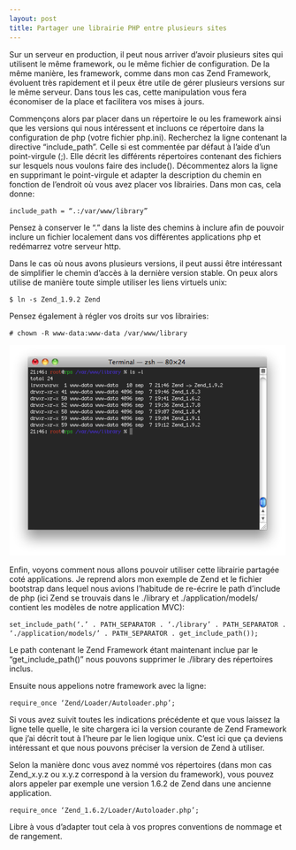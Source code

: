 ```yaml
---
layout: post
title: Partager une librairie PHP entre plusieurs sites
---
```

Sur un serveur en production, il peut nous arriver d’avoir plusieurs sites qui
utilisent le même framework, ou le même fichier de configuration. De la même
manière, les framework, comme dans mon cas Zend Framework, évoluent très
rapidement et il peux être utile de gérer plusieurs versions sur le même
serveur. Dans tous les cas, cette manipulation vous fera économiser de la
place et facilitera vos mises à jours.

Commençons alors par placer dans un répertoire le ou les framework ainsi que
les versions qui nous intéressent et incluons ce répertoire dans la
configuration de php (votre fichier php.ini). Recherchez la ligne contenant la
directive “include_path”. Celle si est commentée par défaut à l’aide d’un
point-virgule (;). Elle décrit les différents répertoires contenant des
fichiers sur lesquels nous voulons faire des include(). Décommentez alors la
ligne en supprimant le point-virgule et adapter la description du chemin en
fonction de l’endroit où vous avez placer vos librairies. Dans mon cas, cela
donne:

~~~
include_path = “.:/var/www/library”
~~~

Pensez à conserver le “.” dans la liste des chemins à inclure afin de pouvoir
inclure un fichier localement dans vos différentes applications php et
redémarrez votre serveur http.

Dans le cas où nous avons plusieurs versions, il peut aussi être intéressant
de simplifier le chemin d’accès à la dernière version stable. On peux alors
utilise de manière toute simple utiliser les liens virtuels unix:

~~~
$ ln -s Zend_1.9.2 Zend
~~~

Pensez également à régler vos droits sur vos librairies:

~~~
# chown -R www-data:www-data /var/www/library
~~~

![](/img/tumblr_lhnz30P7PC1qgcouj.png)

Enfin, voyons comment nous allons pouvoir utiliser cette librairie partagée
coté applications. Je reprend alors mon exemple de Zend et le fichier
bootstrap dans lequel nous avions l’habitude de re-écrire le path d’include de
php (ici Zend se trouvais dans le ./library et ./application/models/ contient
les modèles de notre application MVC):

~~~
set_include_path(‘.’ . PATH_SEPARATOR . ‘./library’ . PATH_SEPARATOR .
‘./application/models/’ . PATH_SEPARATOR . get_include_path());
~~~

Le path contenant le Zend Framework étant maintenant inclue par le
“get_include_path()” nous pouvons supprimer le ./library des répertoires
inclus.

Ensuite nous appelions notre framework avec la ligne:

~~~
require_once ‘Zend/Loader/Autoloader.php’;
~~~

Si vous avez suivit toutes les indications précédente et que vous laissez la
ligne telle quelle, le site chargera ici la version courante de Zend Framework
que j’ai décrit tout à l’heure par le lien logique unix. C’est ici que ça
deviens intéressant et que nous pouvons préciser la version de Zend à
utiliser.

Selon la manière donc vous avez nommé vos répertoires (dans mon cas Zend_x.y.z
ou x.y.z correspond à la version du framework), vous pouvez alors appeler par
exemple une version 1.6.2 de Zend dans une ancienne application.

~~~
require_once ‘Zend_1.6.2/Loader/Autoloader.php’;
~~~

Libre à vous d’adapter tout cela à vos propres conventions de nommage et de
rangement.
